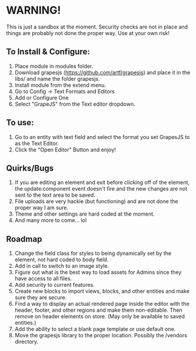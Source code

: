 # WARNING!
This is just a sandbox at the moment.  Security checks are not in place and things are probably not done the proper way.  Use at your own risk!

## To Install & Configure:
1. Place module in modules folder.
2. Download grapesjs (https://github.com/artf/grapesjs) and place it in the libs/ and name the folder grapesjs.
3. Install module from the extend menu.
4. Go to Config -> Text Formats and Editors
5. Add or Configure One
6. Select "GrapeJS" from the Text editor dropdown.

## To use:
1. Go to an entity with text field and select the format you set GrapesJS to as the Text Editor.
2. Click the "Open Editor" Button and enjoy!

## Quirks/Bugs
1. If you are editing an element and exit before clicking off of the element, the update:component event doesn't fire and the new changes are not sent to the text area to be saved.
2. File uploads are very hackie (but functioning) and are not done the proper way I am sure.
3. Theme and other settings are hard coded at the moment. 
4. And many more to come... lol

## Roadmap
1. Change the field class for styles to being dynamically set by the element, not hard coded to body field.
2. Add in call to switch to an image style.
3. Figure out what is the best way to load assets for Admins since they have access to all files.
4. Add security to current features.
5. Create new blocks to import views, blocks, and other entities and make sure they are secure.
6. Find a way to display an actual rendered page inside the editor with the header, footer, and other regions and make them non-editable. Then remove on header elements on store. (May only be available to saved entities.)
7. Add the ability to select a blank page template or use default one.
8. Move the grapesjs library to the proper location. Possibly the /vendors directory.